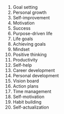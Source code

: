 1. Goal setting
2. Personal growth
3. Self-improvement
4. Motivation
5. Success
6. Purpose-driven life
7. Life goals
8. Achieving goals
9. Mindset
10. Positive thinking
11. Productivity
12. Self-help
13. Career development
14. Personal development
15. Vision board
16. Action plans
17. Time management
18. Self-motivation
19. Habit building
20. Self-actualization


